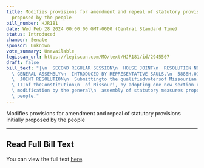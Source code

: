 ```yaml
---
title: Modifies provisions for amendment and repeal of statutory provisions initially
  proposed by the people
bill_number: HJR181
date: Wed Feb 28 2024 00:00:00 GMT-0600 (Central Standard Time)
status: Introduced
chamber: Senate
sponsor: Unknown
vote_summary: Unavailable
legiscan_url: https://legiscan.com/MO/text/HJR181/id/2945507
draft: false
bill_text: "|\n  SECOND REGULAR SESSION\n  HOUSE JOINT\n  RESOLUTION NO. 181\n  102ND\
  \ GENERAL ASSEMBLY\n  INTRODUCED BY REPRESENTATIVE SAULS.\n  5888H.01I DANARADEMANMILLER,ChiefClerk\n\
  \  JOINT RESOLUTION\n  Submittingto the qualifiedvotersof Missourian amendment toArticle\
  \ IIIof theConstitution\n  of Missouri, by adopting one new section relating to\
  \ modification by the general\n  assembly of statutory measures proposed by the\
  \ people."
---
```

Modifies provisions for amendment and repeal of statutory provisions initially proposed by the people

---

## Read Full Bill Text

You can view the full text [here](https://legiscan.com/MO/text/HJR181/id/2945507).

